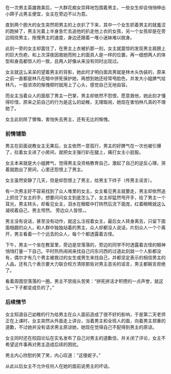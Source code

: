 在一次男主英雄救美后，一大群花痴女崇拜地包围着男主，一些女生却会悄悄伸出小蹄子占男主便宜，女主在旁边不以为意。

直到两个胆大的女生突然把男主的上衣扒了下来，其中一个女生抓着男主的就羞涩的跑掉了，男主光着上半身急忙去追他的扒走他上衣的女孩，另一个女孩却是在旁边阻挠男主，拖慢男主的速度，身边还跟着一堆小迷妹难以脱身。

此刻一旁的女主却震住了，在男主上衣被扒那一刻，女主就震惊的发现男主肩膀上的巨大伤疤，和上次深夜因救她而附上的面具人是一样的位置，再一细想两人的体型和身高都惊人的一致，且两人好像从来没有同时出现过。

女主就这么呆呆的望着男主的背影，她此时才明白面具男就是林木头伪装的，原来之前一直都是林凡在暗中拼死保护她，再想到她还经常甩脸色，并发大小姐脾气给林凡，一股浓浓的惭愧顿时就用上了心头，感觉自己无地自容。

而女主当着众人的面扇了男主一巴掌，男主却依然不怨恨，愿意救他，她此刻才懂得珍惜，原来之前自己的行为是这么的幼稚，无理取闹，她现在害怕林凡真的不理她了。

女主此刻除了懊悔，害怕失去男主，还有无比的惭愧。


### 前情铺垫

男主在前面说教女主无果后，女主依然一意孤行，男主的好脾气在一次也被引爆了，拉着女主进了小房间，就把女主强行趴在腿上，痛打女主小屁股。

女主本来就是大小姐脾气，觉得男主没资格教育自己，激起了自己的逆反心理，哭着就跑出了房间，心里还怨恨上了男主。

女主虽然安静了几天，但是却怨恨上了男主，给男主下绊子（传男主谣言）。


有一次男主好不容易找到了众人堆里的女主，女主看见男主就要走，男主却依然追上抓住了女主的手，想要问问女主到底怎么了，女主却猛然甩开手，给了男主一个耳光，男主转头，却看见女主，泪水在眼眶中打转然后流下面庞，红着眼睛就这么凝视着自己，男主愕然。 旁边众人皆惊，。

男主没有说话，甚至没有动作，就这么注视着女主，最后女人转身离去，只留下面面相觑的众人，和人群中独独站着的男主，众人却都没人说话，片刻众人一个个离开，男主看着一个个远去的众人，每个个都透露着古怪。

下午，男主一个坐在教室里，旁边是空落落的，旁边的同学不时透露着古怪的眼神悄悄打量一下自己。平时热热闹闹来找自己问东问西的过道此刻就一个人影都没有，偶尔才有几个男主被救过的女生或男生来找自己，并都坚定表示的相信男主的人品，还有几个表示要大力联合校方清除那些对男主恶劣的谣言，男主都婉言拒绝了。

看着周围空落落的一圈，男主不禁摇头苦笑：“拼死拼活才积攒的一点声誉，就这么一下子都变成负的了。”




### 后续情节

女主知道自己幼稚的行为给男主在众人面前造成了很不好的影响，于是第二天老师正在上课时，女主突然从外面走上讲台，当着男主和全班人的面，向着男主郑重的道歉，不过她并没有请求男主原谅她，她现在觉得自己不配得到男主的原谅。

女主同时还在校园论坛在实名发布了自己对男主的道歉信，并关闭了评论，女主不希望这件事再对男主造成后续的困扰。

男主内心欣慰的笑了笑，内心叹道：“这傻妮子。”

从此以后女主不允许任何人在她的面前说男主的坏话。
